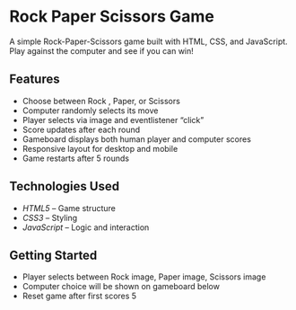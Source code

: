 # Rock Paper Scissors Game

A simple Rock-Paper-Scissors game built with HTML, CSS, and JavaScript. Play against the computer and see if you can win!


## Features

- Choose between Rock , Paper, or Scissors 
- Computer randomly selects its move
- Player selects via image and eventlistener “click”
- Score updates after each round
- Gameboard displays both human player and computer scores
- Responsive layout for desktop and mobile
- Game restarts after 5 rounds


## Technologies Used

- *HTML5* – Game structure
- *CSS3* – Styling
- *JavaScript* – Logic and interaction


## Getting Started

- Player selects between Rock image, Paper image, Scissors image
- Computer choice will be shown on gameboard below
- Reset game after first scores 5

